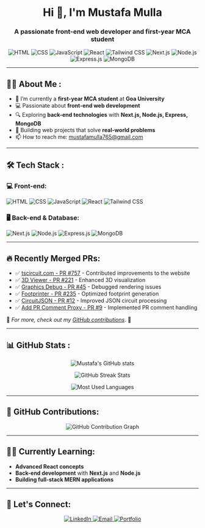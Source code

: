 <h1 align="center">Hi 👋, I'm Mustafa Mulla</h1>
<h3 align="center">A passionate front-end web developer and first-year MCA student</h3>

<p align="center">
  <img src="https://img.shields.io/badge/HTML-E34F26?style=for-the-badge&logo=html5&logoColor=white" alt="HTML" />
  <img src="https://img.shields.io/badge/CSS-1572B6?style=for-the-badge&logo=css3&logoColor=white" alt="CSS" />
  <img src="https://img.shields.io/badge/JavaScript-F7DF1E?style=for-the-badge&logo=javascript&logoColor=black" alt="JavaScript" />
  <img src="https://img.shields.io/badge/React-61DAFB?style=for-the-badge&logo=react&logoColor=black" alt="React" />
  <img src="https://img.shields.io/badge/Tailwind%20CSS-38B2AC?style=for-the-badge&logo=tailwind-css&logoColor=white" alt="Tailwind CSS" />
  <img src="https://img.shields.io/badge/Next.js-000000?style=for-the-badge&logo=next.js&logoColor=white" alt="Next.js" />
  <img src="https://img.shields.io/badge/Node.js-339933?style=for-the-badge&logo=node.js&logoColor=white" alt="Node.js" />
  <img src="https://img.shields.io/badge/Express.js-404D59?style=for-the-badge" alt="Express.js" />
  <img src="https://img.shields.io/badge/MongoDB-47A248?style=for-the-badge&logo=mongodb&logoColor=white" alt="MongoDB" />
</p>

---

## 👨‍💻 About Me :
- 🌱 I’m currently a **first-year MCA student** at **Goa University**
- 💻 Passionate about **front-end web development**
- 🔍 Exploring **back-end technologies** with **Next.js, Node.js, Express, MongoDB**
- 🎯 Building web projects that solve **real-world problems**
- 📫 How to reach me: [mustafamulla765@gmail.com](mailto:mustafamulla765@gmail.com)

---

## 🛠️ Tech Stack :
### 💻 Front-end:
<p>
  <img src="https://img.shields.io/badge/HTML-E34F26?style=for-the-badge&logo=html5&logoColor=white" alt="HTML" />
  <img src="https://img.shields.io/badge/CSS-1572B6?style=for-the-badge&logo=css3&logoColor=white" alt="CSS" />
  <img src="https://img.shields.io/badge/JavaScript-F7DF1E?style=for-the-badge&logo=javascript&logoColor=black" alt="JavaScript" />
  <img src="https://img.shields.io/badge/React-61DAFB?style=for-the-badge&logo=react&logoColor=black" alt="React" />
  <img src="https://img.shields.io/badge/Tailwind%20CSS-38B2AC?style=for-the-badge&logo=tailwind-css&logoColor=white" alt="Tailwind CSS" />
</p>

### 🖥️ Back-end & Database:
<p>
  <img src="https://img.shields.io/badge/Next.js-000000?style=for-the-badge&logo=next.js&logoColor=white" alt="Next.js" />
  <img src="https://img.shields.io/badge/Node.js-339933?style=for-the-badge&logo=node.js&logoColor=white" alt="Node.js" />
  <img src="https://img.shields.io/badge/Express.js-404D59?style=for-the-badge" alt="Express.js" />
  <img src="https://img.shields.io/badge/MongoDB-47A248?style=for-the-badge&logo=mongodb&logoColor=white" alt="MongoDB" />
</p>

---

## 🔥 Recently Merged PRs:
- ✅ [tscircuit.com - PR #757](https://github.com/tscircuit/tscircuit.com/pull/757) - Contributed improvements to the website  
- ✅ [3D Viewer - PR #221](https://github.com/tscircuit/3d-viewer/pull/221) - Enhanced 3D visualization  
- ✅ [Graphics Debug - PR #45](https://github.com/tscircuit/graphics-debug/pull/45) - Debugged rendering issues  
- ✅ [Footprinter - PR #235](https://github.com/tscircuit/footprinter/pull/235) - Optimized footprint generation  
- ✅ [CircuitJSON - PR #12](https://github.com/tscircuit/circuitjson.com/pull/12) - Improved JSON circuit processing  
- ✅ [Add PR Comment Proxy - PR #9](https://github.com/tscircuit/add-pr-comment-proxy/pull/9) - Implemented PR comment handling  

📌 *For more, check out my [GitHub contributions](https://github.com/MustafaMulla29?tab=overview).* 🚀

---

## 📊 GitHub Stats :
<p align="center">
  <img src="https://github-readme-stats.vercel.app/api?username=MustafaMulla29&show_icons=true&theme=radical" alt="Mustafa's GitHub stats" />
</p>

<p align="center">
  <img src="https://github-readme-streak-stats.herokuapp.com/?user=MustafaMulla29&theme=radical" alt="GitHub Streak Stats" />
</p>

<p align="center">
  <img src="https://github-readme-stats.vercel.app/api/top-langs/?username=MustafaMulla29&layout=compact&theme=radical" alt="Most Used Languages" />
</p>

---

## 📌 GitHub Contributions:
<p align="center">
  <img src="https://github-profile-summary-cards.vercel.app/api/cards/profile-details?username=MustafaMulla29&theme=radical" alt="GitHub Contribution Graph" />
</p>

---

## 🧑‍🎓 Currently Learning:
- **Advanced React concepts**
- **Back-end development** with **Next.js** and **Node.js**
- **Building full-stack MERN applications**

---

## 🤝 Let's Connect:
<p align="center">
  <a href="https://www.linkedin.com/in/mustafa-mulla-53846221a/" target="_blank">
    <img src="https://img.shields.io/badge/LinkedIn-0A66C2?style=for-the-badge&logo=linkedin&logoColor=white" alt="LinkedIn"/>
  </a>
  <a href="mailto:mustafamulla765@gmail.com" target="_blank">
    <img src="https://img.shields.io/badge/Email-D14836?style=for-the-badge&logo=gmail&logoColor=white" alt="Email"/>
  </a>
  <a href="https://mustafamulla.me/" target="_blank">
    <img src="https://img.shields.io/badge/Portfolio-000000?style=for-the-badge&logo=vercel&logoColor=white" alt="Portfolio"/>
  </a>
</p>
